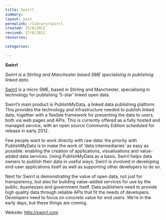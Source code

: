 ```yaml
---
title: Swirrl
summary: 
layout: post
permalink: /library/swirrl
created: 25/6/2012
revised: 27/6/2012
resources:

categories:

---
```


<p><strong>Swirrl</strong></p>
<p><em>Swirrl is a Stirling and Manchester based SME specialising in publishing linked data.</em></p>
<p><a href="http://swirrl.com/" rel="nofollow">Swirrl</a> is a micro SME, based in Stirling and Manchester, specialising in technology for publishing ‘5-star’ linked open data.</p>
<p>Swirrl’s main product is PublishMyData, a linked data publishing platform.  This provides the technology and infrastructure needed to publish linked data, together with a flexible framework for presenting the data to users, both via web pages and APIs.  This is currently offered as a fully hosted and managed service, with an open source Community Edition scheduled for release in early 2012.</p>
<p>Few people want to work directly with raw data: the priority with PublishMyData is to make the work of ‘data intermediaries’ as easy as possible: enabling the creation of applications, visualisations and value-added data services. Using PublishMyData as a basis, Swirrl helps data owners to publish their data in useful ways.  Swirrl is involved in developing end-user applications itself as well as supporting other developers to do so.</p>
<p>Next for Swirrl is demonstrating the value of open data, not just for transparency, but also for building value-added services for use by the public, businesses and government itself.  Data publishers need to provide high quality data through reliable APIs that fit the needs of developers.  Developers need to focus on concrete value for end users.  We’re in the early days, but these things are coming.</p>
<p>Website: <a href="http://swirrl.com/" rel="nofollow">http://swirrl.com</a></p>
